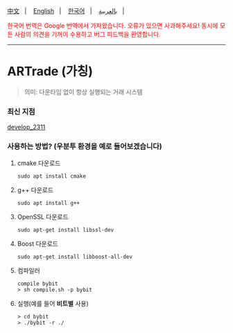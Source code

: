 [中文](./Chinese.md)&nbsp;&nbsp;&nbsp;|&nbsp;&nbsp;&nbsp;
[English](./../README.md)&nbsp;&nbsp;&nbsp;|&nbsp;&nbsp;&nbsp;
[한국어](./Korean.md)&nbsp;&nbsp;&nbsp;|&nbsp;&nbsp;&nbsp;
[بالعربية](Arabic.md)&nbsp;&nbsp;&nbsp;|&nbsp;&nbsp;&nbsp;

<div style="color: red">한국어 번역은 Google 번역에서 가져왔습니다. 오류가 있으면 사과해주세요! 동시에 모든 사람의 의견을 기꺼이 수용하고 버그 피드백을 환영합니다.</div>
<hr/>

# ARTrade (가칭)
> 의미: 다운타임 없이 항상 실행되는 거래 시스템

### 최신 지점
[develop_2311](https://github.com/hulingyue/ARTrade/tree/develop_2311)

### 사용하는 방법? (우분투 환경을 예로 들어보겠습니다)
1. cmake 다운로드
    ``` shell
    sudo apt install cmake
    ```
2. g++ 다운로드
    ```shell
    sudo apt install g++
    ```
3. OpenSSL 다운로드
    ```shell
    sudo apt-get install libssl-dev
    ```
4. Boost 다운로드
    ```shell
    sudo apt-get install libboost-all-dev
    ```
5. 컴파일러
    ``` shell
    compile bybit
    > sh compile.sh -p bybit
    ```
6. 실행(예를 들어 **비트별** 사용)
    ```shell
    > cd bybit
    > ./bybit -r ./
    ```